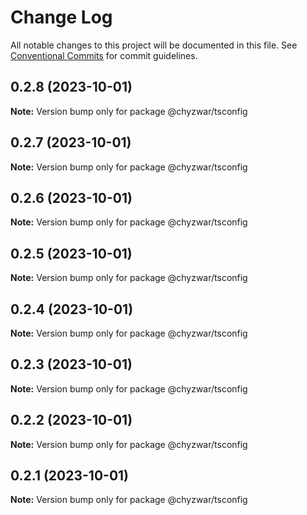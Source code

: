 # Change Log

All notable changes to this project will be documented in this file.
See [Conventional Commits](https://conventionalcommits.org) for commit guidelines.

## 0.2.8 (2023-10-01)

**Note:** Version bump only for package @chyzwar/tsconfig





## 0.2.7 (2023-10-01)

**Note:** Version bump only for package @chyzwar/tsconfig





## 0.2.6 (2023-10-01)

**Note:** Version bump only for package @chyzwar/tsconfig





## 0.2.5 (2023-10-01)

**Note:** Version bump only for package @chyzwar/tsconfig





## 0.2.4 (2023-10-01)

**Note:** Version bump only for package @chyzwar/tsconfig





## 0.2.3 (2023-10-01)

**Note:** Version bump only for package @chyzwar/tsconfig





## 0.2.2 (2023-10-01)

**Note:** Version bump only for package @chyzwar/tsconfig





## 0.2.1 (2023-10-01)

**Note:** Version bump only for package @chyzwar/tsconfig
